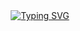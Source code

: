 <div align="center">
  <a href="https://git.io/typing-svg">
    <img src="https://readme-typing-svg.demolab.com?font=Courier+New&pause=1000&color=00ff00&width=435&lines=Here+you+won't+find+anything+🔎" alt="Typing SVG" />
  </a>
</div>

